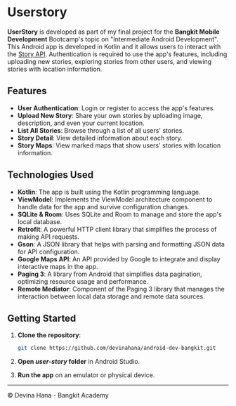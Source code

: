 # Userstory
**UserStory** is developed as part of my final project for the **Bangkit Mobile Development** Bootcamp's topic on "Intermediate Android Development". This Android app is developed in Kotlin and it allows users to interact with the [Story API](https://story-api.dicoding.dev/v1). Authentication is required to use the app's features, including uploading new stories, exploring stories from other users, and viewing stories with location information.

## Features

- **User Authentication**: Login or register to access the app's features.
- **Upload New Story**: Share your own stories by uploading image, description, and even your current location.
- **List All Stories**: Browse through a list of all users' stories.
- **Story Detail**: View detailed information about each story.
- **Story Maps**: View marked maps that show users' stories with location information. 

## Technologies Used

- **Kotlin**: The app is built using the Kotlin programming language.
- **ViewModel**: Implements the ViewModel architecture component to handle data for the app and survive configuration changes.
- **SQLite & Room**: Uses SQLite and Room to manage and store the app's local database.
- **Retrofit**: A powerful HTTP client library that simplifies the process of making API requests.
- **Gson**: A JSON library that helps with parsing and formatting JSON data for API configuration.
- **Google Maps API**: An API provided by Google to integrate and display interactive maps in the app.
- **Paging 3**: A library from Android that simplifies data pagination, optimizing resource usage and performance.
- **Remote Mediator**: Component of the Paging 3 library that manages the interaction between local data storage and remote data sources.


## Getting Started

1. **Clone the repository**:
    ```bash
    git clone https://github.com/devinahana/android-dev-bangkit.git
    ```
2. **Open *user-story* folder** in Android Studio.

3. **Run the app** on an emulator or physical device.

***

© Devina Hana - Bangkit Academy
